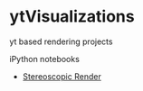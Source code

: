 ytVisualizations
================

yt based rendering projects

iPython notebooks
<ul>
  <li>
    <a href =http://nbviewer.ipython.org/github/Neurodome/ytVisualizations/blob/master/stereoscopic%203D%20render.ipynb>Stereoscopic Render</a>
  </li>
</ul>
